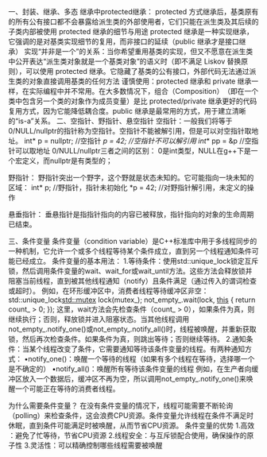 一、封装、继承、多态
继承中protected继承：
 protected 方式继承后，​​基类原有的所有公有接口都不会暴露给派生类的外部使用者​​，它们只能在派生类及其后续的子类内部被使用
 protected 继承的细节与用途​​
protected 继承是一种​​实现继承​​，它强调的是对基类实现细节的复用，而非接口的延续（public 继承才是接口继承）
实现“并非是一个”的关系​​：当你希望重用基类的实现，但又不愿意在派生类中公开表达“派生类对象就是一个基类对象”的语义时（即不满足 Liskov 替换原则），可以使用 protected 继承。它​​隐藏了基类的公有接口​​，外部代码无法通过派生类的对象直接调用基类的任何方法
谨慎使用​​：protected 继承和 private 继承一样，在实际编程中​​并不常用​​。在大多数情况下，​​组合（Composition）​​（即在一个类中包含另一个类的对象作为成员变量）是比 protected/private 继承更好的代码复用方式，因为它能降低耦合度。public 继承是最常用的方式，用于建立清晰的“is-a”关系。
二、空指针、野指针、悬空指针
空指针：一般我们将等于0/NULL/nullptr的指针称为空指针。空指针不能被解引用，但是可以对空指针取地址。
int* p = nullptr;    //空指针
*p = 42;    //空指针不可以解引用
int** pp = &p    //空指针可以取地址
0/NULL/nullptr三者之间的区别：
0是int类型，NULL在g++下是一个宏定义，而nullptr是有类型的；

野指针：
野指针突出一个野字，这个野就是状态未知的。它可能指向一块未知的区域：
int* p;        //野指针，指针未初始化
*p = 42;    //对野指针解引用，未定义的操作

悬垂指针：
垂悬指针是指指针指向的内容已被释放，指针指向的对象的生命周期已结束。

三、条件变量
条件变量（condition variable）是C++标准库中用于多线程同步的一种机制，它允许一个或多个线程等待某个条件成立，直到另一个线程通知条件可能已经成立。
条件变量的基本用法：
1.
​​等待条件​​：使用std::unique_lock锁定互斥锁，然后调用条件变量的wait、wait_for或wait_until方法。这些方法会释放锁并阻塞当前线程，直到被其他线程通知（notify）且条件满足（通过传入的谓词检查或超时）。
例如，在环形缓冲区中，消费者线程等待缓冲区非空：
std::unique_lock<std::mutex> lock(mutex_);
not_empty_.wait(lock, [this]() { return count_ > 0; });
这里，wait方法会先检查条件（count_ > 0），如果条件为真，则继续执行；否则，释放锁并进入阻塞状态。当其他线程调用not_empty_.notify_one()或not_empty_.notify_all()时，线程被唤醒，并重新获取锁，然后再次检查条件。如果条件为真，则跳出等待；否则继续等待。
2.
​​通知条件​​：当某个线程改变了条件，它需要通知等待该条件变量的线程。有两种通知方式：
•notify_one()：唤醒一个等待的线程（如果有多个线程在等待，选择哪一个是不确定的）
•notify_all()：唤醒所有等待该条件变量的线程
例如，在生产者向缓冲区放入一个数据后，缓冲区不再为空，所以调用not_empty_.notify_one()来唤醒一个可能正在等待的消费者线程。

为什么需要条件变量？
在没有条件变量的情况下，线程可能需要不断轮询（polling）来检查条件，这会浪费CPU资源。条件变量允许线程在条件不满足时休眠，直到条件可能满足时被唤醒，从而节省CPU资源。
条件变量的优势
1.​​高效​​：避免了忙等待，节省CPU资源
2.线程安全​​：与互斥锁配合使用，确保操作的原子性
3.灵活性​​：可以精确控制哪些线程需要被唤醒

